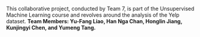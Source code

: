 This collaborative project, conducted by Team 7, is part of the Unsupervised Machine Learning course and revolves around the analysis of the Yelp dataset.
**Team Members: Yu-Fang Liao, Han Nga Chan, Honglin Jiang, Kunjingyi Chen, and Yumeng Tang.**
